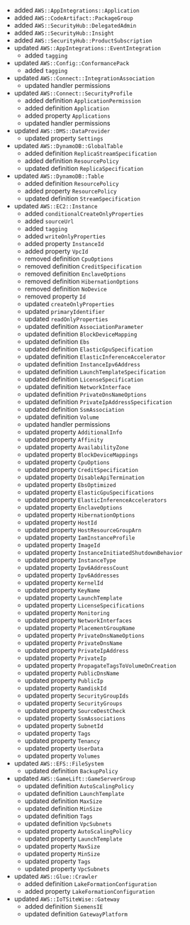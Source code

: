 - added `AWS::AppIntegrations::Application`
- added `AWS::CodeArtifact::PackageGroup`
- added `AWS::SecurityHub::DelegatedAdmin`
- added `AWS::SecurityHub::Insight`
- added `AWS::SecurityHub::ProductSubscription`
- updated `AWS::AppIntegrations::EventIntegration`
  - added `tagging`
- updated `AWS::Config::ConformancePack`
  - added `tagging`
- updated `AWS::Connect::IntegrationAssociation`
  - updated handler permissions
- updated `AWS::Connect::SecurityProfile`
  - added definition `ApplicationPermission`
  - added definition `Application`
  - added property `Applications`
  - updated handler permissions
- updated `AWS::DMS::DataProvider`
  - updated property `Settings`
- updated `AWS::DynamoDB::GlobalTable`
  - added definition `ReplicaStreamSpecification`
  - added definition `ResourcePolicy`
  - updated definition `ReplicaSpecification`
- updated `AWS::DynamoDB::Table`
  - added definition `ResourcePolicy`
  - added property `ResourcePolicy`
  - updated definition `StreamSpecification`
- updated `AWS::EC2::Instance`
  - added `conditionalCreateOnlyProperties`
  - added `sourceUrl`
  - added `tagging`
  - added `writeOnlyProperties`
  - added property `InstanceId`
  - added property `VpcId`
  - removed definition `CpuOptions`
  - removed definition `CreditSpecification`
  - removed definition `EnclaveOptions`
  - removed definition `HibernationOptions`
  - removed definition `NoDevice`
  - removed property `Id`
  - updated `createOnlyProperties`
  - updated `primaryIdentifier`
  - updated `readOnlyProperties`
  - updated definition `AssociationParameter`
  - updated definition `BlockDeviceMapping`
  - updated definition `Ebs`
  - updated definition `ElasticGpuSpecification`
  - updated definition `ElasticInferenceAccelerator`
  - updated definition `InstanceIpv6Address`
  - updated definition `LaunchTemplateSpecification`
  - updated definition `LicenseSpecification`
  - updated definition `NetworkInterface`
  - updated definition `PrivateDnsNameOptions`
  - updated definition `PrivateIpAddressSpecification`
  - updated definition `SsmAssociation`
  - updated definition `Volume`
  - updated handler permissions
  - updated property `AdditionalInfo`
  - updated property `Affinity`
  - updated property `AvailabilityZone`
  - updated property `BlockDeviceMappings`
  - updated property `CpuOptions`
  - updated property `CreditSpecification`
  - updated property `DisableApiTermination`
  - updated property `EbsOptimized`
  - updated property `ElasticGpuSpecifications`
  - updated property `ElasticInferenceAccelerators`
  - updated property `EnclaveOptions`
  - updated property `HibernationOptions`
  - updated property `HostId`
  - updated property `HostResourceGroupArn`
  - updated property `IamInstanceProfile`
  - updated property `ImageId`
  - updated property `InstanceInitiatedShutdownBehavior`
  - updated property `InstanceType`
  - updated property `Ipv6AddressCount`
  - updated property `Ipv6Addresses`
  - updated property `KernelId`
  - updated property `KeyName`
  - updated property `LaunchTemplate`
  - updated property `LicenseSpecifications`
  - updated property `Monitoring`
  - updated property `NetworkInterfaces`
  - updated property `PlacementGroupName`
  - updated property `PrivateDnsNameOptions`
  - updated property `PrivateDnsName`
  - updated property `PrivateIpAddress`
  - updated property `PrivateIp`
  - updated property `PropagateTagsToVolumeOnCreation`
  - updated property `PublicDnsName`
  - updated property `PublicIp`
  - updated property `RamdiskId`
  - updated property `SecurityGroupIds`
  - updated property `SecurityGroups`
  - updated property `SourceDestCheck`
  - updated property `SsmAssociations`
  - updated property `SubnetId`
  - updated property `Tags`
  - updated property `Tenancy`
  - updated property `UserData`
  - updated property `Volumes`
- updated `AWS::EFS::FileSystem`
  - updated definition `BackupPolicy`
- updated `AWS::GameLift::GameServerGroup`
  - updated definition `AutoScalingPolicy`
  - updated definition `LaunchTemplate`
  - updated definition `MaxSize`
  - updated definition `MinSize`
  - updated definition `Tags`
  - updated definition `VpcSubnets`
  - updated property `AutoScalingPolicy`
  - updated property `LaunchTemplate`
  - updated property `MaxSize`
  - updated property `MinSize`
  - updated property `Tags`
  - updated property `VpcSubnets`
- updated `AWS::Glue::Crawler`
  - added definition `LakeFormationConfiguration`
  - added property `LakeFormationConfiguration`
- updated `AWS::IoTSiteWise::Gateway`
  - added definition `SiemensIE`
  - updated definition `GatewayPlatform`
